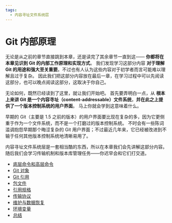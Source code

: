 ```yaml
---
tags:
  - 内容寻址文件系统层
---
```




# Git 内部原理

无论是从之前的章节直接跳到本章，还是读完了其余章节一直到这—— **你都将在本章见识到 Git 的内部工作原理和实现方式**。 我们发现学习这部分内容 **对于理解 Git 的用途和强大至关重要**。不过也有人认为这些内容对于初学者而言可能难以理解且过于复杂。 因此我们把这部分内容放在最后一章，在学习过程中可以先阅读这部分，也可以晚点阅读这部分，这取决于你自己。

无论如何，既然已经读到了这里，就让我们开始吧。 首先要弄明白一点，从 **根本上来讲 Git 是一个内容寻址（content-addressable）文件系统**，**并在此之上提供了一个版本控制系统的用户界面**。 马上你就会学到这意味着什么。

早期的 Git（主要是 1.5 之前的版本）的用户界面要比现在复杂的多，因为它更侧重于作为一个文件系统，而不是一个打磨过的版本控制系统。 不时会有一些陈词滥调抱怨早期那个晦涩复杂的 Git 用户界面；不过最近几年来，它已经被改进到不输于任何其他版本控制系统地清晰易用了。

内容寻址文件系统层是一套相当酷的东西，所以在本章我们会先讲解这部分内容。随后我们会学习传输机制和版本库管理任务——你迟早会和它们打交道。



- [底层命令和高层命令](01.md)
- [Git 对象](02.md)
- [Git 引用](03.md)
- [包文件](04.md)
- [引用规格](05.md)
- [传输协议](06.md)
- [维护与数据恢复](07.md)
- [环境变量](08.md)
- [总结](09.md)
